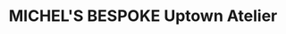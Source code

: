 ---
title: "MICHEL'S BESPOKE Uptown Atelier"
url: /toronto/michels-bespoke-uptown-atelier/
shop: tailor
---